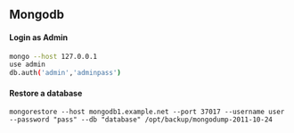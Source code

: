 ## Mongodb

#### Login as Admin
```sh
mongo --host 127.0.0.1
use admin
db.auth('admin','adminpass')
```
#### Restore a database
```
mongorestore --host mongodb1.example.net --port 37017 --username user --password "pass" --db "database" /opt/backup/mongodump-2011-10-24
```
